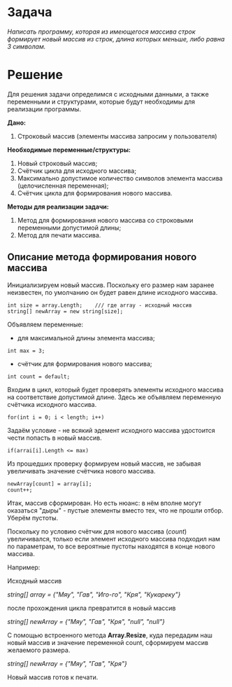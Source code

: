 # Задача
*Написать программу, которая из имеющегося массива строк формирует новый массив из строк, длина которых меньше, либо равна 3 символам.*

# Решение

Для решения задачи определимся с исходными данными, а также переменными и структурами, которые будут необходимы для реализации программы.

**Дано:**

1. Строковый массив (элементы массива запросим у пользователя)

**Необходимые переменные/структуры:**

1. Новый строковый массив;
2. Счётчик цикла для исходного массива;
3. Максимально допустимое количество символов элемента массива (целочисленная переменная);
4. Счётчик цикла для формирования нового массива.

**Методы для реализации задачи:**

1. Метод для формирования нового массива со строковыми переменными допустимой длины;
2. Метод для печати массива.

## Описание метода формирования нового массива
Инициализируем новый массив. Поскольку его размер нам заранее неизвестен, по умолчанию он будет равен длине исходного массива. 

```
int size = array.Length;    /// где array - исходный массив
string[] newArray = new string[size];
```

Объявляем переменные:
* для максимальной длины элемента массива;

```
int max = 3;
```

*  счётчик для формирования нового массива;

```
int count = default;
```

Входим в цикл, который будет проверять элементы исходного массива на соответствие допустимой длине. Здесь же объявляем переменную счётчика исходного массива.

```
for(int i = 0; i < length; i++)
```

Задаём условие - не всякий эдемент исходного массива удостоится чести попасть в новый массив.

```
if(arrai[i].Length <= max)
```

Из прошедших проверку формируем новый массив, не забывая увеличивать значение счётчика нового массива.
```
newArray[count] = array[i];
count++;
```
Итак, массив сформирован. Но есть нюанс: в нём вполне могут оказаться "дыры" - пустые элементы вместо тех, что не прошли отбор. Уберём пустоты.

Поскольку по условию счётчик для нового массива (*count*) увеличивался, только если элемент исходного массива подходил нам по параметрам, то все вероятные пустоты находятся в конце нового массива. 

Например:

Исходный массив

*string[] array = {"Мяу", "Гав", "Иго-го", "Кря", "Кукареку"}*

после прохождения цикла превратится в новый массив

*string[] newArray = {"Мяу", "Гав", "Кря", "null", "null"}*

С помощью встроенного метода **Array.Resize**, куда передадим наш новый массив и значение переменной count, сформируем массив желаемого размера.

*string[] newArray = {"Мяу", "Гав", "Кря"}*

Новый массив готов к печати.
